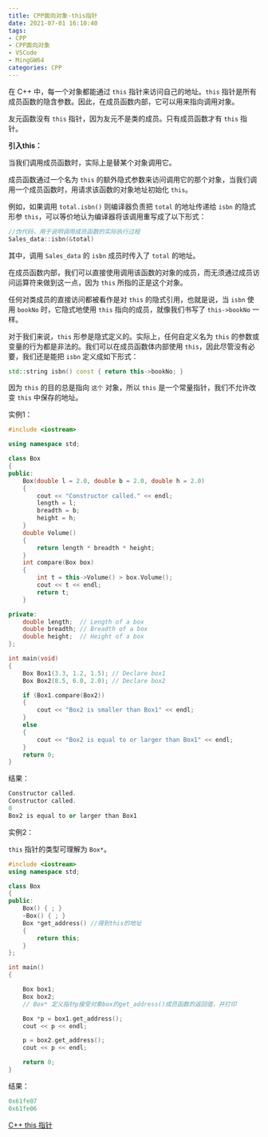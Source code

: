 ```yaml
---
title: CPP面向对象-this指针
date: 2021-07-01 16:10:40
tags:
- CPP
- CPP面向对象
- VSCode
- MingGW64
categories: CPP
---
```


在 C++ 中，每一个对象都能通过 `this` 指针来访问自己的地址。`this` 指针是所有成员函数的隐含参数。因此，在成员函数内部，它可以用来指向调用对象。

友元函数没有 `this` 指针，因为友元不是类的成员。只有成员函数才有 `this` 指针。
<!--more-->
**引入this：**

当我们调用成员函数时，实际上是替某个对象调用它。

成员函数通过一个名为 `this` 的额外隐式参数来访问调用它的那个对象，当我们调用一个成员函数时，用请求该函数的对象地址初始化 `this`。

例如，如果调用 `total.isbn()` 则编译器负责把 `total` 的地址传递给 `isbn` 的隐式形参 `this`，可以等价地认为编译器将该调用重写成了以下形式：

```cpp
//伪代码，用于说明调用成员函数的实际执行过程
Sales_data::isbn(&total)
```

其中，调用 `Sales_data` 的 `isbn` 成员时传入了 `total` 的地址。

在成员函数内部，我们可以直接使用调用该函数的对象的成员，而无须通过成员访问运算符来做到这一点，因为 `this` 所指的正是这个对象。

任何对类成员的直接访问都被看作是对 `this` 的隐式引用，也就是说，当 `isbn` 使用 `bookNo` 时，它隐式地使用 `this` 指向的成员，就像我们书写了 `this->bookNo` 一样。

对于我们来说，`this` 形参是隐式定义的。实际上，任何自定义名为 `this` 的参数或变量的行为都是非法的。我们可以在成员函数体内部使用 `this`，因此尽管没有必要，我们还是能把 `isbn` 定义成如下形式：

```cpp
std::string isbn() const { return this->bookNo; }
```

因为 `this` 的目的总是指向 `这个` 对象，所以 `this` 是一个常量指针，我们不允许改变 `this` 中保存的地址。

实例1：

```cpp
#include <iostream>

using namespace std;

class Box
{
public:
    Box(double l = 2.0, double b = 2.0, double h = 2.0)
    {
        cout << "Constructor called." << endl;
        length = l;
        breadth = b;
        height = h;
    }
    double Volume()
    {
        return length * breadth * height;
    }
    int compare(Box box)
    {
        int t = this->Volume() > box.Volume();
        cout << t << endl;
        return t;
    }

private:
    double length;  // Length of a box
    double breadth; // Breadth of a box
    double height;  // Height of a box
};

int main(void)
{
    Box Box1(3.3, 1.2, 1.5); // Declare box1
    Box Box2(8.5, 6.0, 2.0); // Declare box2

    if (Box1.compare(Box2))
    {
        cout << "Box2 is smaller than Box1" << endl;
    }
    else
    {
        cout << "Box2 is equal to or larger than Box1" << endl;
    }
    return 0;
}
```

结果：

```cpp
Constructor called.
Constructor called.
0
Box2 is equal to or larger than Box1
```

实例2：

`this` 指针的类型可理解为 `Box*`。

```cpp
#include <iostream>
using namespace std;

class Box
{
public:
    Box() { ; }
    ~Box() { ; }
    Box *get_address() //得到this的地址
    {
        return this;
    }
};

int main()
{

    Box box1;
    Box box2;
    // Box* 定义指针p接受对象box的get_address()成员函数的返回值，并打印

    Box *p = box1.get_address();
    cout << p << endl;

    p = box2.get_address();
    cout << p << endl;

    return 0;
}
```

结果：

```cpp
0x61fe07
0x61fe06
```

[C++ this 指针](https://www.runoob.com/cplusplus/cpp-this-pointer.html)